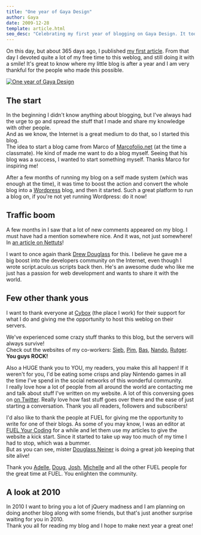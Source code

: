 ```yaml
---
title: "One year of Gaya Design"
author: Gaya
date: 2009-12-28
template: article.html
seo_desc: "Celebrating my first year of blogging on Gaya Design. It took some blood sweat and tears, but it became an awesome product."
---
```

On this day, but about 365 days ago, I published [my first article](/articles/garagedoor-effect-using-javascript/). From that day I devoted quite a lot of my free time to this weblog, and still doing it with a smile!
 It's great to know where my little blog is after a year and I am very thankful for the people who made this possible.

[![One year of Gaya Design](/articles/one-year-of-gaya-design/oneyear.jpg "One year of Gaya Design")](/articles/one-year-of-gaya-design/)

<span class="more"></span>

The start
---------

In the beginning I didn't know anything about blogging, but I've always had the urge to go and spread the stuff that I made and share my knowledge with other people.  
 And as we know, the Internet is a great medium to do that, so I started this blog.  
 The idea to start a blog came from Marco of [Marcofolio.net](http://www.marcofolio.net) (at the time a classmate). He kind of made me want to do a blog myself. Seeing that his blog was a success, I wanted to start something myself. Thanks Marco for inspiring me!

After a few months of running my blog on a self made system (which was enough at the time), it was time to boost the action and convert the whole blog into a [Wordpress](http://wordpress.org/) blog, and then it started. Such a great platform to run a blog on, if you're not yet running Wordpress: do it now!

Traffic boom
------------

A few months in I saw that a lot of new comments appeared on my blog. I must have had a mention somewhere nice. And it was, not just somewhere! In [an article on Nettuts](http://net.tutsplus.com/articles/web-roundups/best-of-the-web-january/)!

I want to once again thank [Drew Douglass](http://dev-tips.com/) for this. I believe he gave me a big boost into the developers community on the Internet, even though I wrote script.aculo.us scripts back then. He's an awesome dude who like me just has a passion for web development and wants to share it with the world.

Few other thank yous
--------------------

I want to thank everyone at [Cybox](http://www.cybox.nl/) (the place I work) for their support for what I do and giving me the opportunity to host this weblog on their servers.

We've experienced some crazy stuff thanks to this blog, but the servers will always survive!  
 Check out the websites of my co-workers: [Sieb](http://siebdesign.com/), [Pim](http://hypekid.com), [Bas](http://www.bashendriks.nl/), [Nando](http://www.nando.nl/), [Rutger](http://www.rutgerdragstra.com/).  
**You guys ROCK!**

Also a HUGE thank you to YOU, my readers, you make this all happen! If it weren't for you, I'd be eating some crisps and play Nintendo games in all the time I've spend in the social networks of this wonderful community.  
 I really love how a lot of people from all around the world are contacting me and talk about stuff I've written on my website. A lot of this conversing goes on [on Twitter](http://twitter.com/GayaKessler). Really love how fast stuff goes over there and the ease of just starting a conversation. Thank you all readers, followers and subscribers!

I'd also like to thank the people at FUEL for giving me the opportunity to write for one of their blogs. As some of you may know, I was an editor at [FUEL Your Coding](http://fuelyourcoding.com/) for a while and let them use my articles to give the website a kick start. Since it started to take up way too much of my time I had to stop, which was a bummer.  
 But as you can see, mister [Douglass Neiner](http://dougneiner.com/) is doing a great job keeping that site alive!

Thank you [Adelle](http://adellecharles.com/), [Doug](http://dougneiner.com/), [Josh](http://joshuasmibert.com/), [Michelle](http://michellekrasniak.com/) and all the other FUEL people for the great time at FUEL. You enlighten the community.

A look at 2010
--------------

In 2010 I want to bring you a lot of jQuery madness and I am planning on doing another blog along with some friends, but that's just another surprise waiting for you in 2010.  
 Thank you all for reading my blog and I hope to make next year a great one!
